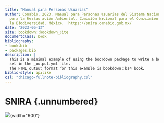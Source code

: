 ```yaml
--- 
title: "Manual para Personas Usuarias"
author: Conabio. 2023. Manual para Personas Usuarias del Sistema Nacional de Información
  para la Restauración Ambiental, Comisión Nacional para el Conocimiento y Uso de
  la Biodiversidad. México.  https://snira.conabio.gob.mx/
date: "2023-05-12"
site: bookdown::bookdown_site
documentclass: book
bibliography:
- book.bib
- packages.bib
description: |
  This is a minimal example of using the bookdown package to write a book.
  set in the _output.yml file.
  The HTML output format for this example is bookdown::bs4_book,
biblio-style: apalike
csl: "chicago-fullnote-bibliography.csl"
---
```


# SNIRA {.unnumbered}

![](C:/Users/angmartinez/Desktop/PruebasManualSNIRA/PruebasManualSNIRA/images/CoverPic_Manual.png){width="600"}


